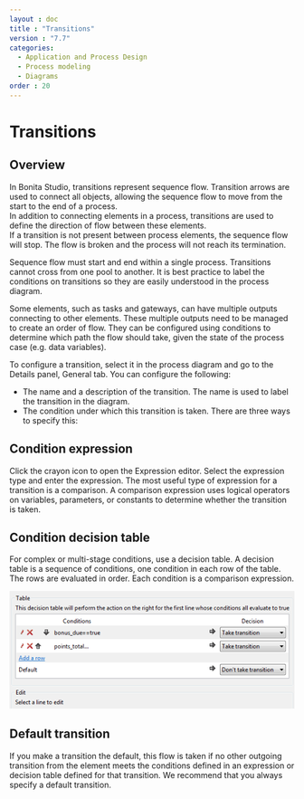 ```yaml
---
layout : doc
title : "Transitions"
version : "7.7"
categories:
  - Application and Process Design
  - Process modeling
  - Diagrams
order : 20
---
```

# Transitions

## Overview

In Bonita Studio, transitions represent sequence flow. Transition arrows are used to connect all objects, allowing the sequence flow to move from the start to the end of a process.  
In addition to connecting elements in a process, transitions are used to define the direction of flow between these elements.  
If a transition is not present between process elements, the sequence flow will stop. The flow is broken and the process will not reach its termination.

Sequence flow must start and end within a single process. Transitions cannot cross from one pool to another. It is best practice to label the conditions on transitions so they are easily understood in the process diagram.

Some elements, such as tasks and gateways, can have multiple outputs connecting to other elements. These multiple outputs need to be managed to create an order of flow. They can be configured using conditions to determine which path the flow should take, given the state of the process case (e.g. data variables).

To configure a transition, select it in the process diagram and go to the Details panel, General tab. You can configure the following:

* The name and a description of the transition. The name is used to label the transition in the diagram.
* The condition under which this transition is taken. There are three ways to specify this:


## Condition expression

Click the crayon icon to open the Expression editor. Select the expression type and enter the expression. The most useful type of expression for a transition is a comparison. A comparison expression uses logical operators on variables, parameters, or constants to determine whether the transition is taken.

## Condition decision table

For complex or multi-stage conditions, use a decision table. A decision table is a sequence of conditions, one condition in each row of the table. The rows are evaluated in order. Each condition is a comparison expression.

  ![Comparison expressions in a decision table](images/images-6_0/papde__transitions_comparison_decision_table.png)

## Default transition

If you make a transition the default, this flow is taken if no other outgoing transition from the element meets the conditions defined in an expression or decision table defined for that transition. We recommend that you always specify a default transition.
